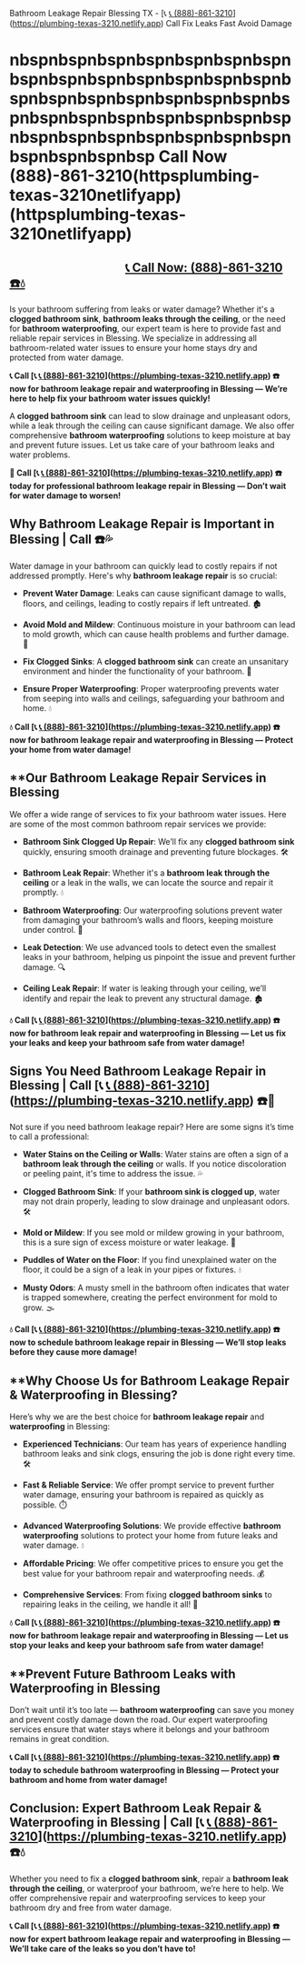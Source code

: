  Bathroom Leakage Repair Blessing TX - [📞 [📞 (888)-861-3210](https://plumbing-texas-3210.netlify.app)](https://plumbing-texas-3210.netlify.app)  Call  Fix Leaks Fast  Avoid Damage

# nbspnbspnbspnbspnbspnbspnbspnbspnbspnbspnbspnbspnbspnbspnbspnbspnbspnbspnbspnbspnbspnbspnbspnbspnbspnbspnbspnbspnbspnbspnbspnbspnbspnbspnbspnbspnbspnbspnbspnbsp  Call Now  (888)-861-3210(httpsplumbing-texas-3210netlifyapp) (httpsplumbing-texas-3210netlifyapp)

## &nbsp;&nbsp;&nbsp;&nbsp;&nbsp;&nbsp;&nbsp;&nbsp;&nbsp;&nbsp;&nbsp;&nbsp;&nbsp;&nbsp;&nbsp;&nbsp;&nbsp;&nbsp;&nbsp;&nbsp;&nbsp;&nbsp;&nbsp;&nbsp;&nbsp;&nbsp;&nbsp;&nbsp;&nbsp;&nbsp;&nbsp;&nbsp;&nbsp;&nbsp;&nbsp;&nbsp;&nbsp;&nbsp;&nbsp;&nbsp; [📞 Call Now: (888)-861-3210 ☎️💧](https://plumbing-texas-3210.netlify.app)




Is your bathroom suffering from leaks or water damage? Whether it's a **clogged bathroom sink**, **bathroom leaks through the ceiling**, or the need for **bathroom waterproofing**, our expert team is here to provide fast and reliable repair services in Blessing. We specialize in addressing all bathroom-related water issues to ensure your home stays dry and protected from water damage.



**📞 Call [📞 [📞 (888)-861-3210](https://plumbing-texas-3210.netlify.app)](https://plumbing-texas-3210.netlify.app) ☎️ now for bathroom leakage repair and waterproofing in Blessing — We’re here to help fix your bathroom water issues quickly!**



A **clogged bathroom sink** can lead to slow drainage and unpleasant odors, while a leak through the ceiling can cause significant damage. We also offer comprehensive **bathroom waterproofing** solutions to keep moisture at bay and prevent future issues. Let us take care of your bathroom leaks and water problems.



**🚨 Call [📞 [📞 (888)-861-3210](https://plumbing-texas-3210.netlify.app)](https://plumbing-texas-3210.netlify.app) ☎️ today for professional bathroom leakage repair in Blessing — Don’t wait for water damage to worsen!**



## **Why Bathroom Leakage Repair is Important in Blessing | Call  ☎️💦**



Water damage in your bathroom can quickly lead to costly repairs if not addressed promptly. Here's why **bathroom leakage repair** is so crucial:



- **Prevent Water Damage**: Leaks can cause significant damage to walls, floors, and ceilings, leading to costly repairs if left untreated. 🏚️

- **Avoid Mold and Mildew**: Continuous moisture in your bathroom can lead to mold growth, which can cause health problems and further damage. 🦠

- **Fix Clogged Sinks**: A **clogged bathroom sink** can create an unsanitary environment and hinder the functionality of your bathroom. 🚿

- **Ensure Proper Waterproofing**: Proper waterproofing prevents water from seeping into walls and ceilings, safeguarding your bathroom and home. 💧



**💧 Call [📞 [📞 (888)-861-3210](https://plumbing-texas-3210.netlify.app)](https://plumbing-texas-3210.netlify.app) ☎️ now for bathroom leakage repair and waterproofing in Blessing — Protect your home from water damage!**



## **Our Bathroom Leakage Repair Services in Blessing 



We offer a wide range of services to fix your bathroom water issues. Here are some of the most common bathroom repair services we provide:



- **Bathroom Sink Clogged Up Repair**: We’ll fix any **clogged bathroom sink** quickly, ensuring smooth drainage and preventing future blockages. 🛠️

- **Bathroom Leak Repair**: Whether it's a **bathroom leak through the ceiling** or a leak in the walls, we can locate the source and repair it promptly. 💧

- **Bathroom Waterproofing**: Our waterproofing solutions prevent water from damaging your bathroom’s walls and floors, keeping moisture under control. 🚿

- **Leak Detection**: We use advanced tools to detect even the smallest leaks in your bathroom, helping us pinpoint the issue and prevent further damage. 🔍

- **Ceiling Leak Repair**: If water is leaking through your ceiling, we’ll identify and repair the leak to prevent any structural damage. 🏚️



**💧 Call [📞 [📞 (888)-861-3210](https://plumbing-texas-3210.netlify.app)](https://plumbing-texas-3210.netlify.app) ☎️ now for bathroom leak repair and waterproofing in Blessing — Let us fix your leaks and keep your bathroom safe from water damage!**



## **Signs You Need Bathroom Leakage Repair in Blessing | Call [📞 [📞 (888)-861-3210](https://plumbing-texas-3210.netlify.app)](https://plumbing-texas-3210.netlify.app) ☎️🚨**



Not sure if you need bathroom leakage repair? Here are some signs it’s time to call a professional:



- **Water Stains on the Ceiling or Walls**: Water stains are often a sign of a **bathroom leak through the ceiling** or walls. If you notice discoloration or peeling paint, it's time to address the issue. 💦

- **Clogged Bathroom Sink**: If your **bathroom sink is clogged up**, water may not drain properly, leading to slow drainage and unpleasant odors. 🛠️

- **Mold or Mildew**: If you see mold or mildew growing in your bathroom, this is a sure sign of excess moisture or water leakage. 🦠

- **Puddles of Water on the Floor**: If you find unexplained water on the floor, it could be a sign of a leak in your pipes or fixtures. 💧

- **Musty Odors**: A musty smell in the bathroom often indicates that water is trapped somewhere, creating the perfect environment for mold to grow. 🌫️



**💧 Call [📞 [📞 (888)-861-3210](https://plumbing-texas-3210.netlify.app)](https://plumbing-texas-3210.netlify.app) ☎️ now to schedule bathroom leakage repair in Blessing — We’ll stop leaks before they cause more damage!**



## **Why Choose Us for Bathroom Leakage Repair & Waterproofing in Blessing? 



Here’s why we are the best choice for **bathroom leakage repair** and **waterproofing** in Blessing:



- **Experienced Technicians**: Our team has years of experience handling bathroom leaks and sink clogs, ensuring the job is done right every time. 🛠️

- **Fast & Reliable Service**: We offer prompt service to prevent further water damage, ensuring your bathroom is repaired as quickly as possible. ⏱️

- **Advanced Waterproofing Solutions**: We provide effective **bathroom waterproofing** solutions to protect your home from future leaks and water damage. 💧

- **Affordable Pricing**: We offer competitive prices to ensure you get the best value for your bathroom repair and waterproofing needs. 💰

- **Comprehensive Services**: From fixing **clogged bathroom sinks** to repairing leaks in the ceiling, we handle it all! 🔧



**💧 Call [📞 [📞 (888)-861-3210](https://plumbing-texas-3210.netlify.app)](https://plumbing-texas-3210.netlify.app) ☎️ now for bathroom leakage repair and waterproofing in Blessing — Let us stop your leaks and keep your bathroom safe from water damage!**



## **Prevent Future Bathroom Leaks with Waterproofing in Blessing 



Don’t wait until it’s too late — **bathroom waterproofing** can save you money and prevent costly damage down the road. Our expert waterproofing services ensure that water stays where it belongs and your bathroom remains in great condition.



**📞 Call [📞 [📞 (888)-861-3210](https://plumbing-texas-3210.netlify.app)](https://plumbing-texas-3210.netlify.app) ☎️ today to schedule bathroom waterproofing in Blessing — Protect your bathroom and home from water damage!**



## **Conclusion: Expert Bathroom Leak Repair & Waterproofing in Blessing | Call [📞 [📞 (888)-861-3210](https://plumbing-texas-3210.netlify.app)](https://plumbing-texas-3210.netlify.app) ☎️💧**



Whether you need to fix a **clogged bathroom sink**, repair a **bathroom leak through the ceiling**, or waterproof your bathroom, we’re here to help. We offer comprehensive repair and waterproofing services to keep your bathroom dry and free from water damage.



**📞 Call [📞 [📞 (888)-861-3210](https://plumbing-texas-3210.netlify.app)](https://plumbing-texas-3210.netlify.app) ☎️ now for expert bathroom leakage repair and waterproofing in Blessing — We’ll take care of the leaks so you don’t have to!**